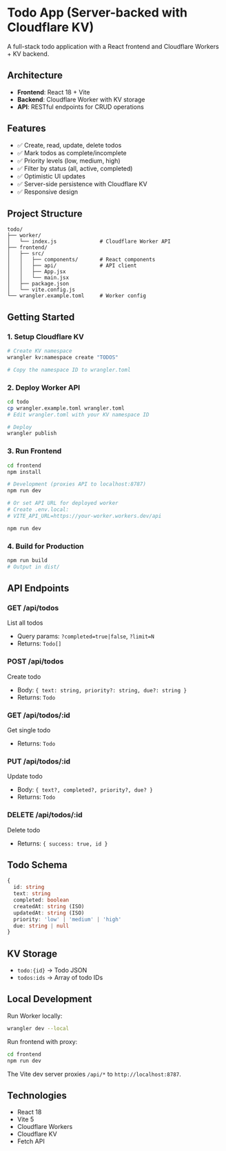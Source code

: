 # Todo App (Server-backed with Cloudflare KV)

A full-stack todo application with a React frontend and Cloudflare Workers + KV backend.

## Architecture

- **Frontend**: React 18 + Vite
- **Backend**: Cloudflare Worker with KV storage
- **API**: RESTful endpoints for CRUD operations

## Features

- ✅ Create, read, update, delete todos
- ✅ Mark todos as complete/incomplete
- ✅ Priority levels (low, medium, high)
- ✅ Filter by status (all, active, completed)
- ✅ Optimistic UI updates
- ✅ Server-side persistence with Cloudflare KV
- ✅ Responsive design

## Project Structure

```
todo/
├── worker/
│   └── index.js              # Cloudflare Worker API
├── frontend/
│   ├── src/
│   │   ├── components/       # React components
│   │   ├── api/              # API client
│   │   ├── App.jsx
│   │   └── main.jsx
│   ├── package.json
│   └── vite.config.js
└── wrangler.example.toml     # Worker config
```

## Getting Started

### 1. Setup Cloudflare KV

```bash
# Create KV namespace
wrangler kv:namespace create "TODOS"

# Copy the namespace ID to wrangler.toml
```

### 2. Deploy Worker API

```bash
cd todo
cp wrangler.example.toml wrangler.toml
# Edit wrangler.toml with your KV namespace ID

# Deploy
wrangler publish
```

### 3. Run Frontend

```bash
cd frontend
npm install

# Development (proxies API to localhost:8787)
npm run dev

# Or set API URL for deployed worker
# Create .env.local:
# VITE_API_URL=https://your-worker.workers.dev/api

npm run dev
```

### 4. Build for Production

```bash
npm run build
# Output in dist/
```

## API Endpoints

### GET /api/todos
List all todos
- Query params: `?completed=true|false`, `?limit=N`
- Returns: `Todo[]`

### POST /api/todos
Create todo
- Body: `{ text: string, priority?: string, due?: string }`
- Returns: `Todo`

### GET /api/todos/:id
Get single todo
- Returns: `Todo`

### PUT /api/todos/:id
Update todo
- Body: `{ text?, completed?, priority?, due? }`
- Returns: `Todo`

### DELETE /api/todos/:id
Delete todo
- Returns: `{ success: true, id }`

## Todo Schema

```typescript
{
  id: string
  text: string
  completed: boolean
  createdAt: string (ISO)
  updatedAt: string (ISO)
  priority: 'low' | 'medium' | 'high'
  due: string | null
}
```

## KV Storage

- `todo:{id}` → Todo JSON
- `todos:ids` → Array of todo IDs

## Local Development

Run Worker locally:
```bash
wrangler dev --local
```

Run frontend with proxy:
```bash
cd frontend
npm run dev
```

The Vite dev server proxies `/api/*` to `http://localhost:8787`.

## Technologies

- React 18
- Vite 5
- Cloudflare Workers
- Cloudflare KV
- Fetch API
